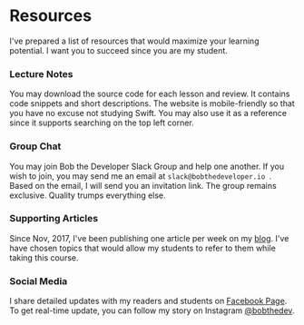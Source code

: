 # Resources
I've prepared a list of resources that would maximize your learning potential. I want you to succeed since you are my student.

### Lecture Notes
You may download the source code for each lesson and review. It contains code snippets and short descriptions. The website is mobile-friendly so that you have no excuse not studying Swift. You may also use it as a reference since it supports searching on the top left corner.

### Group Chat
You may join Bob the Developer Slack Group and help one another. If you wish to join, you may send me an email at `slack@bobthedeveloper.io `. Based on the email, I will send you an invitation link. The group remains exclusive. Quality trumps everything else.

### Supporting Articles
Since Nov, 2017, I've been publishing one article per week on my [blog](https://blog.bobthedeveloper.io/). I've have chosen topics that would allow my students to refer to them while taking this course.

### Social Media
I share detailed updates with my readers and students on [Facebook Page](https://facebook.com/bobthedeveloper). To get real-time update, you can follow my story on Instagram [@bobthedev](https://instagram.com/bobthedev).
